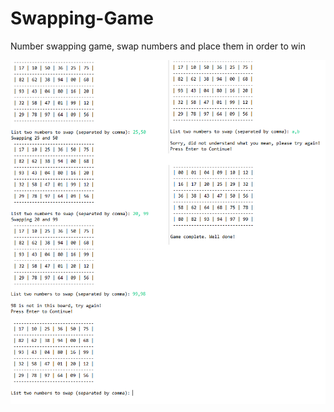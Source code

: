 # Swapping-Game
Number swapping game, swap numbers and place them in order to win

![alt image](https://github.com/alimohamed8919/Swapping-Game/blob/master/swapinggame.png)

      
      
